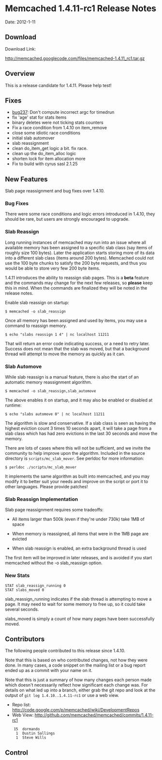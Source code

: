 # Memcached 1.4.11-rc1 Release Notes #

Date: 2012-1-11

## Download ##

Download Link:

http://memcached.googlecode.com/files/memcached-1.4.11_rc1.tar.gz


## Overview ##

This is a release candidate for 1.4.11. Please help test!

## Fixes ##

  * [bug237](https://code.google.com/p/memcached/issues/detail?id=7): Don't compute incorrect argc for timedrun
  * fix 'age' stat for stats items
  * binary deletes were not ticking stats counters
  * Fix a race condition from 1.4.10 on item\_remove
  * close some idiotic race conditions
  * initial slab automover
  * slab reassignment
  * clean do\_item\_get logic a bit. fix race.
  * clean up the do\_item\_alloc logic
  * shorten lock for item allocation more
  * Fix to build with cyrus sasl 2.1.25


## New Features ##

Slab page reassignment and bug fixes over 1.4.10.

### Bug Fixes ###

There were some race conditions and logic errors introduced in 1.4.10, they
should be rare, but users are strongly encouraged to upgrade.

### Slab Reassign ###

Long running instances of memcached may run into an issue where all available
memory has been assigned to a specific slab class (say items of roughly size
100 bytes). Later the application starts storing more of its data into a
different slab class (items around 200 bytes). Memcached could not use the 100
byte chunks to satisfy the 200 byte requests, and thus you would be able to
store very few 200 byte items.

1.4.11 introduces the ability to reassign slab pages. This is a **beta** feature
and the commands may change for the next few releases, so **please** keep this
in mind. When the commands are finalized they will be noted in the release
notes.

Enable slab reassign on startup:

`$ memcached -o slab_reassign`

Once all memory has been assigned and used by items, you may use a command to
reassign memory.

`$ echo "slabs reassign 1 4" | nc localhost 11211`

That will return an error code indicating success, or a need to retry later.
Success does not mean that the slab was moved, but that a background thread
will attempt to move the memory as quickly as it can.

### Slab Automove ###

While slab reassign is a manual feature, there is also the start of an
automatic memory reassignment algorithm.

`$ memcached -o slab_reassign,slab_automove`

The above enables it on startup, and it may also be enabled or disabled at
runtime:

`$ echo "slabs automove 0" | nc localhost 11211`

The algorithm is slow and conservative. If a slab class is seen as having the
highest eviction count 3 times 10 seconds apart, it will take a page from a
slab class which has had zero evictions in the last 30 seconds and move the
memory.

There are lots of cases where this will not be sufficient, and we invite the
community to help improve upon the algorithm. Included in the source directory
is `scripts/mc_slab_mover`. See perldoc for more information:

`$ perldoc ./scripts/mc_slab_mover`

It implements the same algorithm as built into memcached, and you may modify
it to better suit your needs and improve on the script or port it to other
languages. Please provide patches!

### Slab Reassign Implementation ###

Slab page reassignment requires some tradeoffs:

  * All items larger than 500k (even if they're under 730k) take 1MB of space

  * When memory is reassigned, all items that were in the 1MB page are evicted

  * When slab reassign is enabled, an extra background thread is used

The first item will be improved in later releases, and is avoided if you start
memcached without the -o slab\_reassign option.

### New Stats ###

```
STAT slab_reassign_running 0
STAT slabs_moved 0
```

slab\_reassign\_running indicates if the slab thread is attempting to move a
page. It may need to wait for some memory to free up, so it could take several
seconds.

slabs\_moved is simply a count of how many pages have been successfully moved.

## Contributors ##

The following people contributed to this release since 1.4.10.

Note that this is based on who contributed changes, not how they were
done.  In many cases, a code snippet on the mailing list or a bug
report ended up as a commit with your name on it.

Note that this is just a summary of how many changes each person made
which doesn't necessarily reflect how significant each change was.
For details on what led up into a branch, either grab the git repo and
look at the output of `git log 1.4.10..1.4.11-rc1` or use a web view.

  * Repo list:  http://code.google.com/p/memcached/wiki/DevelopmentRepos
  * Web View: http://github.com/memcached/memcached/commits/1.4.11-rc1

```
    15	dormando
     1	Dustin Sallings
     1	Steve Wills
```

## Control ##